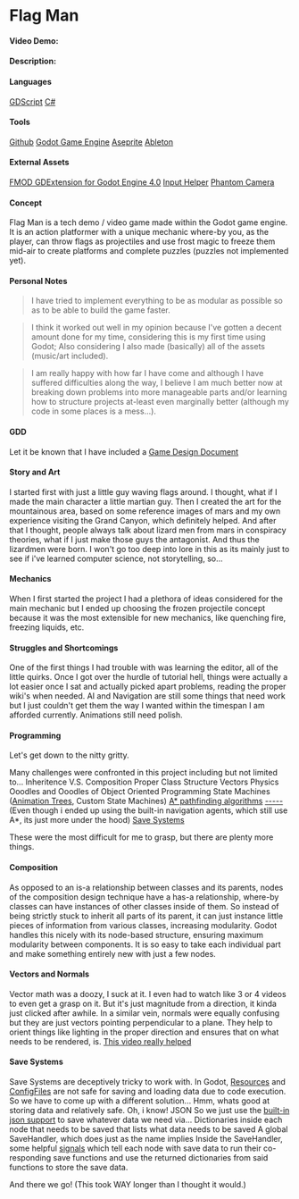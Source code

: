 # Flag Man
#### Video Demo:

#### Description:

#### Languages

[GDScript](https://docs.godotengine.org/en/stable/tutorials/scripting/gdscript/gdscript_basics.html)
[C#](https://learn.microsoft.com/en-us/dotnet/csharp/)

#### Tools

[Github](https://github.com/)
[Godot Game Engine](https://docs.godotengine.org/en/stable/about/introduction.html)
[Aseprite](https://www.aseprite.org/)
[Ableton](https://www.ableton.com/en/)

#### External Assets

[FMOD GDExtension for Godot Engine 4.0](https://github.com/utopia-rise/fmod-gdextension)
[Input Helper](https://github.com/nathanhoad/godot_input_helper)
[Phantom Camera](https://github.com/ramokz/phantom-camera)

#### Concept

Flag Man is a tech demo / video game made within the Godot game engine.
It is an action platformer with a unique mechanic where-by you, as the player, can throw flags as projectiles and use frost magic to freeze them mid-air to create platforms and complete puzzles (puzzles not implemented yet).

#### Personal Notes

> I have tried to implement everything to be as modular as possible so as to be able to build the game faster.

> I think it worked out well in my opinion because I've gotten a decent amount done for my time, considering this is my first time using Godot;
Also considering I also made (basically) all of the assets (music/art included).

> I am really happy with how far I have come and although I have suffered difficulties along the way, I believe I am much better now at breaking down problems into more manageable parts and/or learning how to structure projects at-least even marginally better (although my code in some places is a mess...).

#### GDD

Let it be known that I have included a [Game Design Document](https://en.wikipedia.org/wiki/Game_design_document)

#### Story and Art
I started first with just a little guy waving flags around.
I thought, what if I made the main character a little martian guy.
Then I created the art for the mountainous area, based on some reference images of mars and my own experience visiting the Grand Canyon, which definitely helped.
And after that I thought, people always talk about lizard men from mars in conspiracy theories, what if I just make those guys the antagonist. And thus the lizardmen were born.
I won't go too deep into lore in this as its mainly just to see if i've learned computer science, not storytelling, so...

#### Mechanics
When I first started the project I had a plethora of ideas considered for the main mechanic but I ended up choosing the frozen projectile concept because it was the most extensible for new mechanics, like quenching fire, freezing liquids, etc.

#### Struggles and Shortcomings
One of the first things I had trouble with was learning the editor, all of the little quirks. Once I got over the hurdle of tutorial hell, things were actually a lot easier once I sat and actually picked apart problems, reading the proper wiki's when needed.
AI and Navigation are still some things that need work but I just couldn't get them the way I wanted within the timespan I am afforded currently.
Animations still need polish.

#### Programming
Let's get down to the nitty gritty.

Many challenges were confronted in this project including but not limited to...
Inheritence V.S. Composition
Proper Class Structure
Vectors
Physics
Ooodles and Ooodles of Object Oriented Programming
State Machines ([Animation Trees](https://docs.godotengine.org/en/stable/tutorials/animation/animation_tree.html), Custom State Machines)
[A* pathfinding algorithms](https://docs.godotengine.org/en/stable/classes/class_astar2d.html) [-----](https://www.youtube.com/watch?v=i0x5fj4PqP4) (Even though i ended up using the built-in navigation agents, which still use A*, its just more under the hood)
[Save Systems](https://docs.godotengine.org/en/stable/tutorials/io/saving_games.html#json-vs-binary-serialization)

These were the most difficult for me to grasp, but there are plenty more things.

#### Composition
As opposed to an is-a relationship between classes and its parents, nodes of the composition design technique have a has-a relationship, where-by classes can have instances of other classes inside of them.
So instead of being strictly stuck to inherit all parts of its parent, it can just instance little pieces of information from various classes, increasing modularity.
Godot handles this nicely with its node-based structure, ensuring maximum modularity between components. It is so easy to take each individual part and make something entirely new with just a few nodes.

#### Vectors and Normals
Vector math was a doozy, I suck at it. I even had to watch like 3 or 4 videos to even get a grasp on it. But it's just magnitude from a direction, it kinda just clicked after awhile.
In a similar vein, normals were equally confusing but they are just vectors pointing perpendicular to a plane. They help to orient things like lighting in the proper direction and ensures that on what needs to be rendered, is.
[This video really helped](https://www.youtube.com/watch?v=wgrKs6ItJUs)

#### Save Systems
Save Systems are deceptively tricky to work with.
In Godot, [Resources](https://docs.godotengine.org/en/stable/tutorials/scripting/resources.html) and [ConfigFiles](https://docs.godotengine.org/en/stable/classes/class_configfile.html) are not safe for saving and loading data due to code execution.
So we have to come up with a different solution... 
Hmm, whats good at storing data and relatively safe.
Oh, i know! JSON
So we just use the [built-in json support](https://docs.godotengine.org/en/stable/classes/class_json.html) to save whatever data we need via...
    Dictionaries inside each node that needs to be saved that lists what data needs to be saved
    A global SaveHandler, which does just as the name implies
    Inside the SaveHandler, some helpful [signals](https://docs.godotengine.org/en/stable/getting_started/step_by_step/signals.html) which tell each node with save data to run their co-responding save functions and use the returned dictionaries from said functions to store the save data.

And there we go!
(This took WAY longer than I thought it would.)